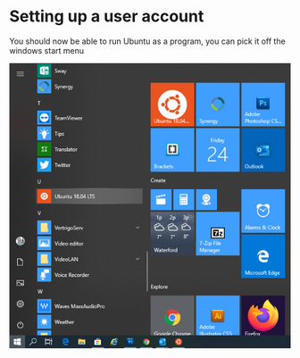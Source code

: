 # Setting up a user account

You should now be able to run Ubuntu as a program, you can pick it off the windows start menu  

![](.gitbook/assets/ubuntu-toolbar.jpg)

